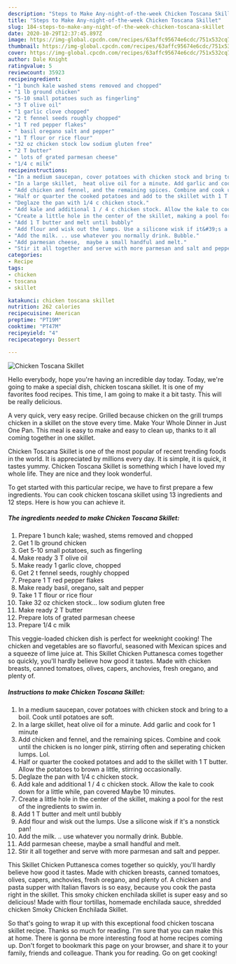```yaml
---
description: "Steps to Make Any-night-of-the-week Chicken Toscana Skillet"
title: "Steps to Make Any-night-of-the-week Chicken Toscana Skillet"
slug: 184-steps-to-make-any-night-of-the-week-chicken-toscana-skillet
date: 2020-10-29T12:37:45.897Z
image: https://img-global.cpcdn.com/recipes/63affc95674e6cdc/751x532cq70/chicken-toscana-skillet-recipe-main-photo.jpg
thumbnail: https://img-global.cpcdn.com/recipes/63affc95674e6cdc/751x532cq70/chicken-toscana-skillet-recipe-main-photo.jpg
cover: https://img-global.cpcdn.com/recipes/63affc95674e6cdc/751x532cq70/chicken-toscana-skillet-recipe-main-photo.jpg
author: Dale Knight
ratingvalue: 5
reviewcount: 35923
recipeingredient:
- "1 bunch kale washed stems removed and chopped"
- "1 lb ground chicken"
- "5-10 small potatoes such as fingerling"
- "3 T olive oil"
- "1 garlic clove chopped"
- "2 t fennel seeds roughly chopped"
- "1 T red pepper flakes"
- " basil oregano salt and pepper"
- "1 T flour or rice flour"
- "32 oz chicken stock low sodium gluten free"
- "2 T butter"
- " lots of grated parmesan cheese"
- "1/4 c milk"
recipeinstructions:
- "In a medium saucepan, cover potatoes with chicken stock and bring to a boil. Cook until potatoes are soft."
- "In a large skillet,  heat olive oil for a minute. Add garlic and cook for 1 minute"
- "Add chicken and fennel, and the remaining spices. Combine and cook until the chicken is no longer pink,  stirring often  and seperating chicken lumps. Lol."
- "Half or quarter the cooked potatoes and add to the skillet with 1 T butter. Allow the potatoes to brown a little, stirring occasionally."
- "Deglaze the pan with 1/4 c chicken stock."
- "Add kale and additional 1 / 4 c chicken stock. Allow the kale to cook down for a little while, pan covered  Maybe 10 minutes."
- "Create a little hole in the center of the skillet, making a pool for the rest of the ingredients to swim in."
- "Add 1 T butter and melt until bubbly"
- "Add flour and wisk out the lumps. Use a silicone wisk if it&#39;s a nonstick pan!"
- "Add the milk. .. use whatever you normally drink. Bubble."
- "Add parmesan cheese,  maybe a small handful and melt."
- "Stir it all together and serve with more parmesan and salt and pepper."
categories:
- Recipe
tags:
- chicken
- toscana
- skillet

katakunci: chicken toscana skillet 
nutrition: 262 calories
recipecuisine: American
preptime: "PT19M"
cooktime: "PT47M"
recipeyield: "4"
recipecategory: Dessert

---
```



![Chicken Toscana Skillet](https://img-global.cpcdn.com/recipes/63affc95674e6cdc/751x532cq70/chicken-toscana-skillet-recipe-main-photo.jpg)

Hello everybody, hope you're having an incredible day today. Today, we're going to make a special dish, chicken toscana skillet. It is one of my favorites food recipes. This time, I am going to make it a bit tasty. This will be really delicious.

A very quick, very easy recipe. Grilled because chicken on the grill trumps chicken in a skillet on the stove every time. Make Your Whole Dinner in Just One Pan. This meal is easy to make and easy to clean up, thanks to it all coming together in one skillet.

Chicken Toscana Skillet is one of the most popular of recent trending foods in the world. It is appreciated by millions every day. It is simple, it is quick, it tastes yummy. Chicken Toscana Skillet is something which I have loved my whole life. They are nice and they look wonderful.


To get started with this particular recipe, we have to first prepare a few ingredients. You can cook chicken toscana skillet using 13 ingredients and 12 steps. Here is how you can achieve it.

<!--inarticleads1-->

##### The ingredients needed to make Chicken Toscana Skillet:

1. Prepare 1 bunch kale; washed, stems removed and chopped
1. Get 1 lb ground chicken
1. Get 5-10 small potatoes, such as fingerling
1. Make ready 3 T olive oil
1. Make ready 1 garlic clove, chopped
1. Get 2 t fennel seeds, roughly chopped
1. Prepare 1 T red pepper flakes
1. Make ready  basil, oregano, salt and pepper
1. Take 1 T flour or rice flour
1. Take 32 oz chicken stock... low sodium gluten free
1. Make ready 2 T butter
1. Prepare  lots of grated parmesan cheese
1. Prepare 1/4 c milk


This veggie-loaded chicken dish is perfect for weeknight cooking! The chicken and vegetables are so flavorful, seasoned with Mexican spices and a squeeze of lime juice at. This Skillet Chicken Puttanesca comes together so quickly, you&#39;ll hardly believe how good it tastes. Made with chicken breasts, canned tomatoes, olives, capers, anchovies, fresh oregano, and plenty of. 

<!--inarticleads2-->

##### Instructions to make Chicken Toscana Skillet:

1. In a medium saucepan, cover potatoes with chicken stock and bring to a boil. Cook until potatoes are soft.
1. In a large skillet,  heat olive oil for a minute. Add garlic and cook for 1 minute
1. Add chicken and fennel, and the remaining spices. Combine and cook until the chicken is no longer pink,  stirring often  and seperating chicken lumps. Lol.
1. Half or quarter the cooked potatoes and add to the skillet with 1 T butter. Allow the potatoes to brown a little, stirring occasionally.
1. Deglaze the pan with 1/4 c chicken stock.
1. Add kale and additional 1 / 4 c chicken stock. Allow the kale to cook down for a little while, pan covered  Maybe 10 minutes.
1. Create a little hole in the center of the skillet, making a pool for the rest of the ingredients to swim in.
1. Add 1 T butter and melt until bubbly
1. Add flour and wisk out the lumps. Use a silicone wisk if it&#39;s a nonstick pan!
1. Add the milk. .. use whatever you normally drink. Bubble.
1. Add parmesan cheese,  maybe a small handful and melt.
1. Stir it all together and serve with more parmesan and salt and pepper.


This Skillet Chicken Puttanesca comes together so quickly, you&#39;ll hardly believe how good it tastes. Made with chicken breasts, canned tomatoes, olives, capers, anchovies, fresh oregano, and plenty of. A chicken and pasta supper with Italian flavors is so easy, because you cook the pasta right in the skillet. This smoky chicken enchilada skillet is super easy and so delicious! Made with flour tortillas, homemade enchilada sauce, shredded chicken Smoky Chicken Enchilada Skillet. 

So that's going to wrap it up with this exceptional food chicken toscana skillet recipe. Thanks so much for reading. I'm sure that you can make this at home. There is gonna be more interesting food at home recipes coming up. Don't forget to bookmark this page on your browser, and share it to your family, friends and colleague. Thank you for reading. Go on get cooking!
